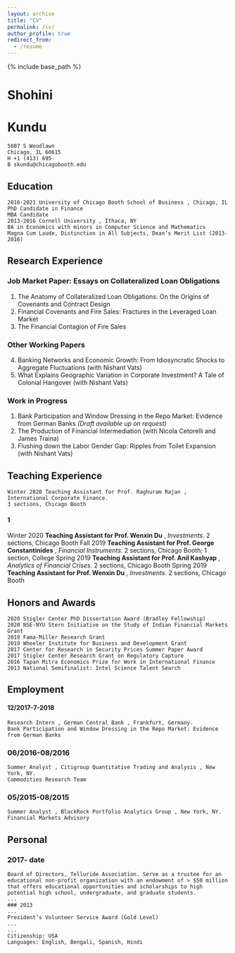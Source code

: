 ```yaml
---
layout: archive
title: "CV"
permalink: /cv/
author_profile: true
redirect_from:
  - /resume
---
```


{% include base_path %}

# Shohini

# Kundu

```
5807 S Woodlawn
Chicago, IL 60615
H +1 (413) 695-
B skundu@chicagobooth.edu
```
## Education

```
2016-2021 University of Chicago Booth School of Business , Chicago, IL
PhD Candidate in Finance
MBA Candidate
2013-2016 Cornell University , Ithaca, NY
BA in Economics with minors in Computer Science and Mathematics
Magna Cum Laude, Distinction in All Subjects, Dean’s Merit List (2013-2016)
```
## Research Experience

### Job Market Paper: Essays on Collateralized Loan Obligations

1. The Anatomy of Collateralized Loan Obligations: On the Origins of Covenants and
    Contract Design
2. Financial Covenants and Fire Sales: Fractures in the Leveraged Loan Market
3. The Financial Contagion of Fire Sales

### Other Working Papers

4. Banking Networks and Economic Growth: From Idiosyncratic Shocks to Aggregate
    Fluctuations (with Nishant Vats)
5. What Explains Geographic Variation in Corporate Investment? A Tale of Colonial
    Hangover (with Nishant Vats)

### Work in Progress

1. Bank Participation and Window Dressing in the Repo Market: Evidence from German
    Banks _(Draft available up on request)_
2. The Production of Financial Intermediation (with Nicola Cetorelli and James Traina)
3. Flushing down the Labor Gender Gap: Ripples from Toilet Expansion (with Nishant
    Vats)

## Teaching Experience

```
Winter 2020 Teaching Assistant for Prof. Raghuram Rajan , International Corporate Finance.
3 sections, Chicago Booth
```
#### 1


Winter 2020 **Teaching Assistant for Prof. Wenxin Du** , _Investments_.
2 sections, Chicago Booth
Fall 2019 **Teaching Assistant for Prof. George Constantinides** , _Financial Instruments_.
2 sections, Chicago Booth; 1 section, College
Spring 2019 **Teaching Assistant for Prof. Anil Kashyap** , _Analytics of Financial Crises_.
2 sections, Chicago Booth
Spring 2019 **Teaching Assistant for Prof. Wenxin Du** , _Investments_.
2 sections, Chicago Booth

## Honors and Awards

```
2020 Stigler Center PhD Dissertation Award (Bradley Fellowship)
2020 NSE-NYU Stern Initiative on the Study of Indian Financial Markets Grant
2019 Fama-Miller Research Grant
2019 Wheeler Institute for Business and Development Grant
2017 Center for Research in Security Prices Summer Paper Award
2017 Stigler Center Research Grant on Regulatory Capture
2016 Tapan Mitra Economics Prize for Work in International Finance
2013 National Semifinalist: Intel Science Talent Search
```
## Employment

#### 12/2017-7-2018

```
Research Intern , German Central Bank , Frankfurt, Germany.
Bank Participation and Window Dressing in the Repo Market: Evidence from German Banks
```
### 06/2016-08/2016
```
Summer Analyst , Citigroup Quantitative Trading and Analysis , New York, NY.
Commodities Research Team
```
### 05/2015-08/2015
```
Summer Analyst , BlackRock Portfolio Analytics Group , New York, NY.
Financial Markets Advisory
```
## Personal
### 2017- date
```
Board of Directors, Telluride Association. Serve as a trustee for an educational non-profit organization with an endowment of > $50 million that offers educational opportunities and scholarships to high potential high school, undergraduate, and graduate students.
...
### 2013
...
President’s Volunteer Service Award (Gold Level)
...
...
Citizenship: USA
Languages: English, Bengali, Spanish, Hindi
```




